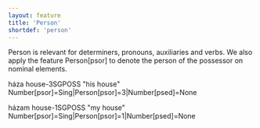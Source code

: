 ```yaml
---
layout: feature
title: 'Person'
shortdef: 'person'
---
```


Person is relevant for determiners, pronouns, auxiliaries and verbs. We also apply the feature Person[psor] to denote the person of the possessor on nominal elements.

háza house-3SGPOSS "his house" Number[psor]=Sing|Person[psor]=3|Number[psed]=None

házam house-1SGPOSS "my house" Number[psor]=Sing|Person[psor]=1|Number[psed]=None

